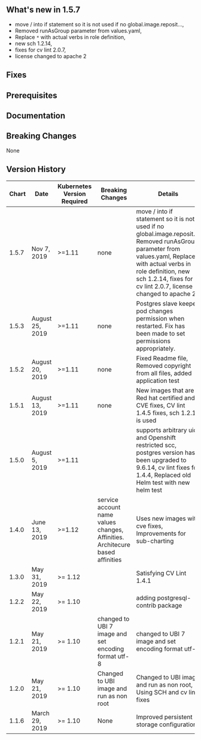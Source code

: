 ## What's new in 1.5.7

* move / into if statement so it is not used if no global.image.reposit…, 
* Removed runAsGroup parameter from values.yaml, 
* Replace `*` with actual verbs in role definition, 
* new sch 1.2.14, 
* fixes for cv lint 2.0.7, 
* license changed to apache 2

## Fixes

## Prerequisites

## Documentation

## Breaking Changes

 None

## Version History


| Chart | Date              | Kubernetes Version Required | Breaking Changes | Details |
| ----- | ----------------- | --------------------------- | ---------------- | ------- |
| 1.5.7 | Nov 7, 2019 | >=1.11 | none | move / into if statement so it is not used if no global.image.reposit…, Removed runAsGroup parameter from values.yaml, Replace `*` with actual verbs in role definition, new sch 1.2.14, fixes for cv lint 2.0.7, license changed to apache 2 |
| 1.5.3 | August 25, 2019 | >=1.11 |  none |Postgres slave keeper pod changes permission when restarted. Fix has been made to set permissions appropriately. |
| 1.5.2 | August 20, 2019 | >=1.11 |  none | Fixed Readme file, Removed copyright from all files, added application test |
| 1.5.1 | August 13, 2019 | >=1.11 |  none | New images that are Red hat certified and CVE fixes, CV lint 1.4.5 fixes, sch 1.2.11 is used|
| 1.5.0 | August 5, 2019 | >=1.11 |   |supports arbitrary uid and Openshift restricted scc, postgres version has been upgraded to 9.6.14, cv lint fixes for 1.4.4, Replaced old Helm test with new helm test|
| 1.4.0 | June 13, 2019 | >=1.12 | service account name values changes,  Affinities. Architecure based affinities | Uses new images with cve fixes, Improvements for sub-charting |
| 1.3.0 | May 31, 2019   | >= 1.12                     |            |  Satisfying CV Lint 1.4.1 | 
| 1.2.2 | May 22, 2019   | >= 1.10                     |            |  adding postgresql-contrib package | 
| 1.2.1 | May 21, 2019   | >= 1.10                     |        changed to UBI 7 image and set encoding format utf-8     |  changed to UBI 7 image and set encoding format utf-8| 
| 1.2.0 | May 21, 2019   | >= 1.10                     |     Changed to UBI image and run as non root         |  Changed to UBI image and run as non root, Using SCH and cv lint fixes |
| 1.1.6 | March  29, 2019   | >= 1.10                     | None             | Improved persistent storage configuration|